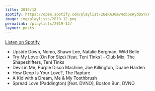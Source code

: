 ```yaml
---
title: 2019/12
spotify: https://open.spotify.com/playlist/26eRAJ0mV4obpsAyd0SYxT
image: img/playlists/2019-12.png
permalink: /playlists/2019-12/
layout: posts
---
```


[Listen on Spotify](https://open.spotify.com/playlist/26eRAJ0mV4obpsAyd0SYxT)

* Upside Down, Nomo, Shawn Lee, Natalie Bergman, Wild Belle
* Try My Love (On For Size) [feat. Teni Tinks] - Club Mix, The Shapeshifters, Teni Tinks
* Devil in Me, Purple Disco Machine, Joe Killington, Duane Harden
* How Deep Is Your Love?, The Rapture
* A Kid with a Dream, Me & My Toothbrush
* Spread Love (Paddington) [feat. DVNO], Boston Bun, DVNO

